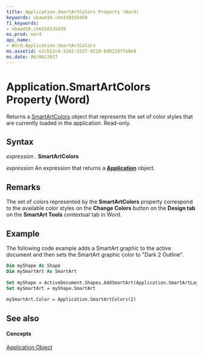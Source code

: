```yaml
---
title: Application.SmartArtColors Property (Word)
keywords: vbawd10.chm158335459
f1_keywords:
- vbawd10.chm158335459
ms.prod: word
api_name:
- Word.Application.SmartArtColors
ms.assetid: e2cb12c4-3162-2327-9210-bd912dffa8e9
ms.date: 06/08/2017
---
```



# Application.SmartArtColors Property (Word)

Returns a [SmartArtColors](http://msdn.microsoft.com/library/a1929517-b1fb-c6fe-b6db-03f7ef1ef894%28Office.15%29.aspx) object that represents the set of color styles that are currently loaded in the application. Read-only.


## Syntax

 _expression_ . **SmartArtColors**

 _expression_ An expression that returns a **[Application](Word.Application.md)** object.


## Remarks

The set of colors represented by the  **SmartArtColors** property correspond to the available color styles on the **Change Colors** button on the **Design tab** on the **SmartArt Tools** contextual tab in Word.


## Example

The following code example adds a SmartArt graphic to the active document and then sets the SmartArt graphic color to "Dark 2 Outline".


```vb
Dim myShape As Shape 
Dim mySmartArt As SmartArt 
 
Set myShape = ActiveDocument.Shapes.AddSmartArt(Application.SmartArtLayouts(1), 50, 50, 200, 200) 
Set mySmartArt = myShape.SmartArt 
 
mySmartArt.Color = Application.SmartArtColors(2) 

```


## See also


#### Concepts


[Application Object](Word.Application.md)

